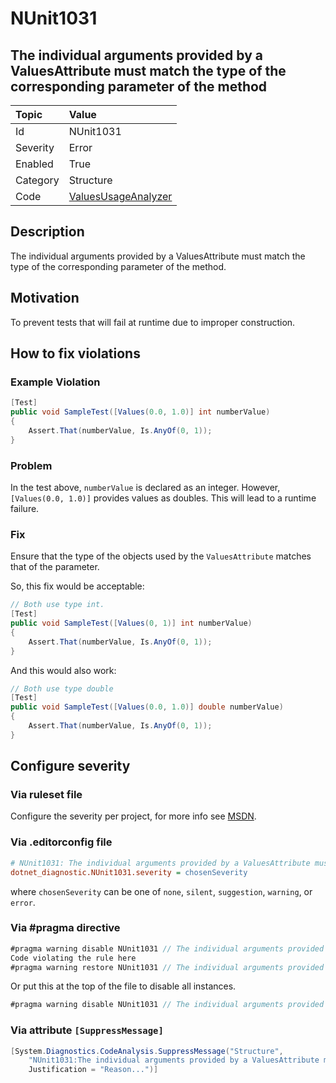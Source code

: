 # NUnit1031

## The individual arguments provided by a ValuesAttribute must match the type of the corresponding parameter of the method

| Topic    | Value
| :--      | :--
| Id       | NUnit1031
| Severity | Error
| Enabled  | True
| Category | Structure
| Code     | [ValuesUsageAnalyzer](https://github.com/nunit/nunit.analyzers/blob/master/src/nunit.analyzers/ValuesUsage/ValuesUsageAnalyzer.cs)

## Description

The individual arguments provided by a ValuesAttribute must match the type of the corresponding parameter of the method.

## Motivation

To prevent tests that will fail at runtime due to improper construction.

## How to fix violations

### Example Violation

```csharp
[Test]
public void SampleTest([Values(0.0, 1.0)] int numberValue)
{
    Assert.That(numberValue, Is.AnyOf(0, 1));
}
```

### Problem

In the test above, `numberValue` is declared as an integer. However, `[Values(0.0, 1.0)]` provides values as doubles.
This will lead to a runtime failure.

### Fix

Ensure that the type of the objects used by the `ValuesAttribute` matches that of the parameter.

So, this fix would be acceptable:

```csharp
// Both use type int.
[Test]
public void SampleTest([Values(0, 1)] int numberValue)
{
    Assert.That(numberValue, Is.AnyOf(0, 1));
}
```

And this would also work:

```csharp
// Both use type double
[Test]
public void SampleTest([Values(0.0, 1.0)] double numberValue)
{
    Assert.That(numberValue, Is.AnyOf(0, 1));
}
```

<!-- start generated config severity -->
## Configure severity

### Via ruleset file

Configure the severity per project, for more info see
[MSDN](https://learn.microsoft.com/en-us/visualstudio/code-quality/using-rule-sets-to-group-code-analysis-rules?view=vs-2022).

### Via .editorconfig file

```ini
# NUnit1031: The individual arguments provided by a ValuesAttribute must match the type of the corresponding parameter of the method
dotnet_diagnostic.NUnit1031.severity = chosenSeverity
```

where `chosenSeverity` can be one of `none`, `silent`, `suggestion`, `warning`, or `error`.

### Via #pragma directive

```csharp
#pragma warning disable NUnit1031 // The individual arguments provided by a ValuesAttribute must match the type of the corresponding parameter of the method
Code violating the rule here
#pragma warning restore NUnit1031 // The individual arguments provided by a ValuesAttribute must match the type of the corresponding parameter of the method
```

Or put this at the top of the file to disable all instances.

```csharp
#pragma warning disable NUnit1031 // The individual arguments provided by a ValuesAttribute must match the type of the corresponding parameter of the method
```

### Via attribute `[SuppressMessage]`

```csharp
[System.Diagnostics.CodeAnalysis.SuppressMessage("Structure",
    "NUnit1031:The individual arguments provided by a ValuesAttribute must match the type of the corresponding parameter of the method",
    Justification = "Reason...")]
```
<!-- end generated config severity -->

